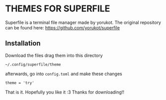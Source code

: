 # THEMES FOR SUPERFILE

Superfile is a terminal file manager made by yorukot. The original repository can be found here:
https://github.com/yorukot/superfile

## Installation

Download the files drag them into this directory

```
~/.config/superfile/theme
```

afterwards, go into ```config.toml``` and make these changes

```
theme = 'try'
```

That is it. Hopefully you like it :3
Thanks for downloading!!
